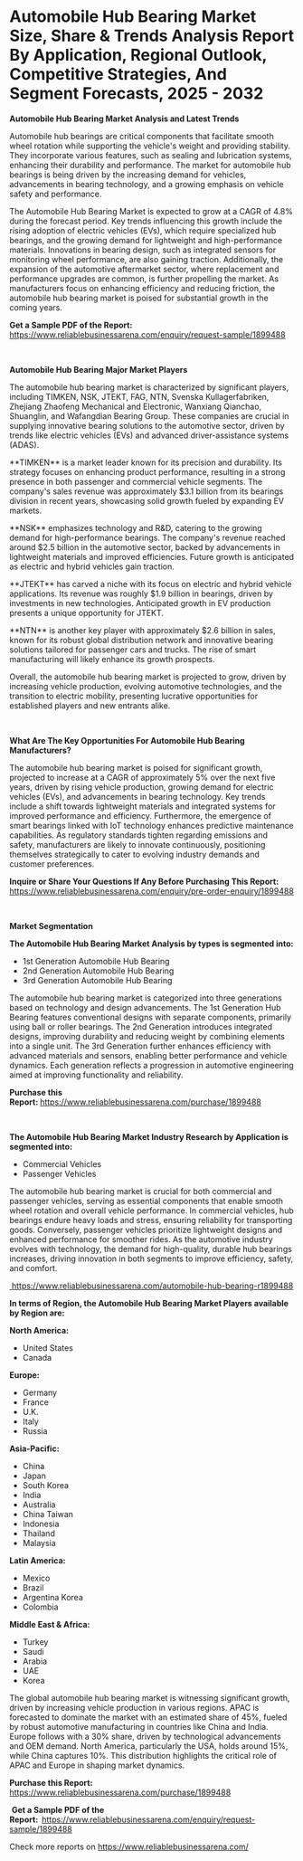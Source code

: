 <p><h1>Automobile Hub Bearing Market Size, Share & Trends Analysis Report By Application, Regional Outlook, Competitive Strategies, And Segment Forecasts, 2025 - 2032</h1></p><p><strong>Automobile Hub Bearing Market Analysis and Latest Trends</strong></p>
<p><p>Automobile hub bearings are critical components that facilitate smooth wheel rotation while supporting the vehicle's weight and providing stability. They incorporate various features, such as sealing and lubrication systems, enhancing their durability and performance. The market for automobile hub bearings is being driven by the increasing demand for vehicles, advancements in bearing technology, and a growing emphasis on vehicle safety and performance.</p><p>The Automobile Hub Bearing Market is expected to grow at a CAGR of 4.8% during the forecast period. Key trends influencing this growth include the rising adoption of electric vehicles (EVs), which require specialized hub bearings, and the growing demand for lightweight and high-performance materials. Innovations in bearing design, such as integrated sensors for monitoring wheel performance, are also gaining traction. Additionally, the expansion of the automotive aftermarket sector, where replacement and performance upgrades are common, is further propelling the market. As manufacturers focus on enhancing efficiency and reducing friction, the automobile hub bearing market is poised for substantial growth in the coming years.</p></p>
<p><strong>Get a Sample PDF of the Report:&nbsp;</strong> <a href="https://www.reliablebusinessarena.com/enquiry/request-sample/1899488?utm_campaign=3017&utm_medium=2&utm_source=Github&utm_content=ia&utm_term=31032025&utm_id=automobile-hub-bearing">https://www.reliablebusinessarena.com/enquiry/request-sample/1899488</a></p>
<p>&nbsp;</p>
<p><strong>Automobile Hub Bearing Major Market Players</strong></p>
<p><p>The automobile hub bearing market is characterized by significant players, including TIMKEN, NSK, JTEKT, FAG, NTN, Svenska Kullagerfabriken, Zhejiang Zhaofeng Mechanical and Electronic, Wanxiang Qianchao, Shuanglin, and Wafangdian Bearing Group. These companies are crucial in supplying innovative bearing solutions to the automotive sector, driven by trends like electric vehicles (EVs) and advanced driver-assistance systems (ADAS).</p><p>**TIMKEN** is a market leader known for its precision and durability. Its strategy focuses on enhancing product performance, resulting in a strong presence in both passenger and commercial vehicle segments. The company's sales revenue was approximately $3.1 billion from its bearings division in recent years, showcasing solid growth fueled by expanding EV markets.</p><p>**NSK** emphasizes technology and R&D, catering to the growing demand for high-performance bearings. The company's revenue reached around $2.5 billion in the automotive sector, backed by advancements in lightweight materials and improved efficiencies. Future growth is anticipated as electric and hybrid vehicles gain traction.</p><p>**JTEKT** has carved a niche with its focus on electric and hybrid vehicle applications. Its revenue was roughly $1.9 billion in bearings, driven by investments in new technologies. Anticipated growth in EV production presents a unique opportunity for JTEKT.</p><p>**NTN** is another key player with approximately $2.6 billion in sales, known for its robust global distribution network and innovative bearing solutions tailored for passenger cars and trucks. The rise of smart manufacturing will likely enhance its growth prospects.</p><p>Overall, the automobile hub bearing market is projected to grow, driven by increasing vehicle production, evolving automotive technologies, and the transition to electric mobility, presenting lucrative opportunities for established players and new entrants alike.</p></p>
<p>&nbsp;</p>
<p><strong>What Are The Key Opportunities For Automobile Hub Bearing Manufacturers?</strong></p>
<p><p>The automobile hub bearing market is poised for significant growth, projected to increase at a CAGR of approximately 5% over the next five years, driven by rising vehicle production, growing demand for electric vehicles (EVs), and advancements in bearing technology. Key trends include a shift towards lightweight materials and integrated systems for improved performance and efficiency. Furthermore, the emergence of smart bearings linked with IoT technology enhances predictive maintenance capabilities. As regulatory standards tighten regarding emissions and safety, manufacturers are likely to innovate continuously, positioning themselves strategically to cater to evolving industry demands and customer preferences.</p></p>
<p><strong>Inquire or Share Your Questions If Any Before Purchasing This Report:</strong> <a href="https://www.reliablebusinessarena.com/enquiry/pre-order-enquiry/1899488?utm_campaign=3017&utm_medium=2&utm_source=Github&utm_content=ia&utm_term=31032025&utm_id=automobile-hub-bearing">https://www.reliablebusinessarena.com/enquiry/pre-order-enquiry/1899488</a></p>
<p>&nbsp;</p>
<p><strong>Market Segmentation</strong></p>
<p><strong>The Automobile Hub Bearing Market Analysis by types is segmented into:</strong></p>
<p><ul><li>1st Generation Automobile Hub Bearing</li><li>2nd Generation Automobile Hub Bearing</li><li>3rd Generation Automobile Hub Bearing</li></ul></p>
<p><p>The automobile hub bearing market is categorized into three generations based on technology and design advancements. The 1st Generation Hub Bearing features conventional designs with separate components, primarily using ball or roller bearings. The 2nd Generation introduces integrated designs, improving durability and reducing weight by combining elements into a single unit. The 3rd Generation further enhances efficiency with advanced materials and sensors, enabling better performance and vehicle dynamics. Each generation reflects a progression in automotive engineering aimed at improving functionality and reliability.</p></p>
<p><strong>Purchase this Report:&nbsp;</strong><a href="https://www.reliablebusinessarena.com/purchase/1899488?utm_campaign=3017&utm_medium=2&utm_source=Github&utm_content=ia&utm_term=31032025&utm_id=automobile-hub-bearing">https://www.reliablebusinessarena.com/purchase/1899488</a></p>
<p>&nbsp;</p>
<p><strong>The Automobile Hub Bearing Market Industry Research by Application is segmented into:</strong></p>
<p><ul><li>Commercial Vehicles</li><li>Passenger Vehicles</li></ul></p>
<p><p>The automobile hub bearing market is crucial for both commercial and passenger vehicles, serving as essential components that enable smooth wheel rotation and overall vehicle performance. In commercial vehicles, hub bearings endure heavy loads and stress, ensuring reliability for transporting goods. Conversely, passenger vehicles prioritize lightweight designs and enhanced performance for smoother rides. As the automotive industry evolves with technology, the demand for high-quality, durable hub bearings increases, driving innovation in both segments to improve efficiency, safety, and comfort.</p></p>
<p><a href="https://www.reliablebusinessarena.com/automobile-hub-bearing-r1899488?utm_campaign=3017&utm_medium=2&utm_source=Github&utm_content=ia&utm_term=31032025&utm_id=automobile-hub-bearing">&nbsp;https://www.reliablebusinessarena.com/automobile-hub-bearing-r1899488</a></p>
<p><strong>In terms of Region, the Automobile Hub Bearing Market Players available by Region are:</strong></p>
<p>
    <p> <strong> North America: </strong>
        <ul>
            <li>United States</li>
            <li>Canada</li>
        </ul>
        </p> 
    <p> <strong> Europe: </strong>
        <ul>
            <li>Germany</li>
            <li>France</li>
            <li>U.K.</li>
            <li>Italy</li>
            <li>Russia</li>
        </ul>
        </p> 
    <p> <strong> Asia-Pacific: </strong>
        <ul>
            <li>China</li>
            <li>Japan</li>
            <li>South Korea</li>
            <li>India</li>
            <li>Australia</li>
            <li>China Taiwan</li>
            <li>Indonesia</li>
            <li>Thailand</li>
            <li>Malaysia</li>
        </ul>
        </p> 
    <p> <strong> Latin America: </strong>
        <ul>
            <li>Mexico</li>
            <li>Brazil</li>
            <li>Argentina Korea</li>
            <li>Colombia</li>
        </ul>
        </p> 
    <p> <strong> Middle East & Africa: </strong>
        <ul>
            <li>Turkey</li>
            <li>Saudi</li>
            <li>Arabia</li>
            <li>UAE</li>
            <li>Korea</li>
        </ul>
    </p>
    </p>
<p><p>The global automobile hub bearing market is witnessing significant growth, driven by increasing vehicle production in various regions. APAC is forecasted to dominate the market with an estimated share of 45%, fueled by robust automotive manufacturing in countries like China and India. Europe follows with a 30% share, driven by technological advancements and OEM demand. North America, particularly the USA, holds around 15%, while China captures 10%. This distribution highlights the critical role of APAC and Europe in shaping market dynamics.</p></p>
<p><strong>Purchase this Report: </strong><a href="https://www.reliablebusinessarena.com/purchase/1899488?utm_campaign=3017&utm_medium=2&utm_source=Github&utm_content=ia&utm_term=31032025&utm_id=automobile-hub-bearing">https://www.reliablebusinessarena.com/purchase/1899488</a></p>
<p>&nbsp;<strong>Get a Sample PDF of the Report:&nbsp;&nbsp;</strong><a href="https://www.reliablebusinessarena.com/enquiry/request-sample/1899488?utm_campaign=3017&utm_medium=2&utm_source=Github&utm_content=ia&utm_term=31032025&utm_id=automobile-hub-bearing">https://www.reliablebusinessarena.com/enquiry/request-sample/1899488</a></p>
<p><strong></strong></p>
<p>Check more reports on <a href="https://www.reliablebusinessarena.com/?utm_campaign=3017&utm_medium=2&utm_source=Github&utm_content=ia&utm_term=31032025&utm_id=automobile-hub-bearing">https://www.reliablebusinessarena.com/</a></p>